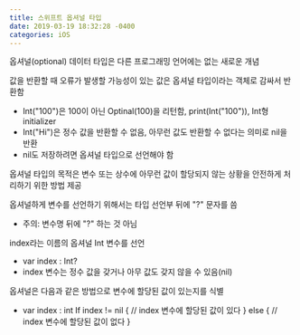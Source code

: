 ```yaml
---
title: 스위프트 옵셔널 타입 
date: 2019-03-19 18:32:28 -0400
categories: iOS
---
```

옵셔널(optional) 데이터 타입은 다른 프로그래밍 언어에는 없는 새로운 개념

값을 반환할 때 오류가 발생할 가능성이 있는 값은 옵셔널 타입이라는 객체로 감싸서 반환함
- Int("100")은 100이 아닌 Optinal(100)을 리턴함, print(Int("100")), Int형 initializer
- Int("Hi")은 정수 값을 반환할 수 없음, 아무런 값도 반환할 수 없다는 의미로 nil을 반환
- nil도 저장하려면 옵셔널 타입으로 선언해야 함

옵셔널 타입의 목적은 변수 또는 상수에 아무런 값이 할당되지 않는 상황을 안전하게 처리하기 위한 방법 제공

옵셔널하게 변수를 선언하기 위해서는 타입 선언부 뒤에 "?" 문자를 씀
- 주의: 변수명 뒤에 "?" 하는 것 아님

index라는 이름의 옵셔널 Int 변수를 선언
- var index : Int?
- index 변수는 정수 값을 갖거나 아무 값도 갖지 않을 수 있음(nil)

옵셔널은 다음과 같은 방법으로 변수에 할당된 값이 있는지를 식별
- var index : int
If index != nil {
// index 변수에 할당된 값이 있다
} else {
// index 변수에 할당된 값이 없다
}

